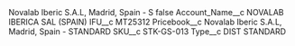 <?xml version="1.0" encoding="UTF-8"?>
<CustomMetadata xmlns="http://soap.sforce.com/2006/04/metadata" xmlns:xsi="http://www.w3.org/2001/XMLSchema-instance" xmlns:xsd="http://www.w3.org/2001/XMLSchema">
    <label>Novalab Iberic S.A.L, Madrid, Spain - S</label>
    <protected>false</protected>
    <values>
        <field>Account_Name__c</field>
        <value xsi:type="xsd:string">NOVALAB IBERICA SAL (SPAIN)</value>
    </values>
    <values>
        <field>IFU__c</field>
        <value xsi:type="xsd:string">MT25312</value>
    </values>
    <values>
        <field>Pricebook__c</field>
        <value xsi:type="xsd:string">Novalab Iberic S.A.L, Madrid, Spain - STANDARD</value>
    </values>
    <values>
        <field>SKU__c</field>
        <value xsi:type="xsd:string">STK-GS-013</value>
    </values>
    <values>
        <field>Type__c</field>
        <value xsi:type="xsd:string">DIST STANDARD</value>
    </values>
</CustomMetadata>
